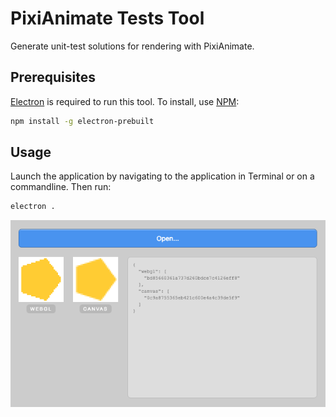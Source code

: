 # PixiAnimate Tests Tool

Generate unit-test solutions for rendering with PixiAnimate.

## Prerequisites

[Electron](http://electron.atom.io) is required to run this tool. To install, use [NPM](https://www.npmjs.com/):

```bash
npm install -g electron-prebuilt
```

## Usage

Launch the application by navigating to the application in Terminal or on a commandline. Then run:

```bash
electron .
```

![Screenshot](screenshot.png)
